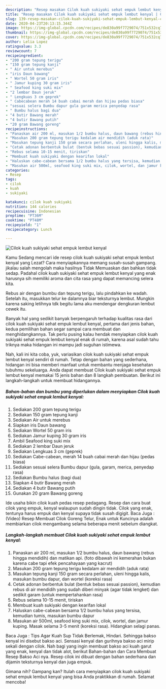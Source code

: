 ```yaml
---
description: "Resep masakan Cilok kuah sukiyaki sehat empuk lembut kenyal | Cara Membuat Cilok kuah sukiyaki sehat empuk lembut kenyal Yang Menggugah Selera"
title: "Resep masakan Cilok kuah sukiyaki sehat empuk lembut kenyal | Cara Membuat Cilok kuah sukiyaki sehat empuk lembut kenyal Yang Menggugah Selera"
slug: 139-resep-masakan-cilok-kuah-sukiyaki-sehat-empuk-lembut-kenyal-cara-membuat-cilok-kuah-sukiyaki-sehat-empuk-lembut-kenyal-yang-menggugah-selera
date: 2020-04-23T20:13:15.344Z
image: https://img-global.cpcdn.com/recipes/de830a99f7729074/751x532cq70/cilok-kuah-sukiyaki-sehat-empuk-lembut-kenyal-foto-resep-utama.jpg
thumbnail: https://img-global.cpcdn.com/recipes/de830a99f7729074/751x532cq70/cilok-kuah-sukiyaki-sehat-empuk-lembut-kenyal-foto-resep-utama.jpg
cover: https://img-global.cpcdn.com/recipes/de830a99f7729074/751x532cq70/cilok-kuah-sukiyaki-sehat-empuk-lembut-kenyal-foto-resep-utama.jpg
author: Lelia Lopez
ratingvalue: 3.3
reviewcount: 7
recipeingredient:
- "200 gram tepung terigu"
- "150 gram tepung kanji"
- " Air untuk merebus"
- "iris Daun bawang"
- " Wortel 50 gram iris"
- " Jamur kuping 30 gram iris"
- " Seafood king suki mix"
- "2 lembar Daun jeruk"
- " Lengkuas 3 cm geprek"
- " Cabecabean merah 14 buah cabai merah dan hijau pedas biasa"
- "sesuai selera Bumbu dapur gula garam merica penyedap rasa"
- " Bumbu halus bagi dua"
- "4 butir Bawang merah"
- "4 butir Bawang putih"
- "20 gram Bawang goreng"
recipeinstructions:
- "Panaskan air 200 ml, masukan 1/2 bumbu halus, daun bawang (rebus hingga mendidih) dan matikan api. (foto dibawah ini kemerahan bukan karena cabe tapi efek pencahayaan yang kacrut)"
- "Masukan 200 gram tepung terigu kedalam air mendidih (aduk rata)"
- "Masukan tepung kanji 150 gram secara perlahan, uleni hingga kalis, masukan bumbu dapur, dan wortel (koreksi rasa)"
- "Cetak adonan berbentuk bulat (bentuk bebas sesuai passion), kemudian rebus di air mendidih yang sudah diberi minyak (agar tidak lengket) dan sedikit garam (untuk mempertahankan rasa)"
- "Rebus selama 10-15 menit, tiriskan"
- "Membuat kuah sukiyaki dengan kearifan lokal"
- "Haluskan cabe-cabean bersama 1/2 bumbu halus yang tersisa, kemudian tumis, masukan bumbu dapur"
- "Masukan air 500ml, seafood king suki mix, cilok, wortel, dan jamur kuping. Masak selama 3-5 menit (koreksi rasa). Hidangkan selagi panas."
categories:
- Resep
tags:
- cilok
- kuah
- sukiyaki

katakunci: cilok kuah sukiyaki 
nutrition: 144 calories
recipecuisine: Indonesian
preptime: "PT36M"
cooktime: "PT48M"
recipeyield: "1"
recipecategory: Lunch

---
```



![Cilok kuah sukiyaki sehat empuk lembut kenyal](https://img-global.cpcdn.com/recipes/de830a99f7729074/751x532cq70/cilok-kuah-sukiyaki-sehat-empuk-lembut-kenyal-foto-resep-utama.jpg)

Kamu Sedang mencari ide resep cilok kuah sukiyaki sehat empuk lembut kenyal yang Lezat? Cara menyiapkannya memang susah-susah gampang. jikalau salah mengolah maka hasilnya Tidak Memuaskan dan bahkan tidak sedap. Padahal cilok kuah sukiyaki sehat empuk lembut kenyal yang enak harusnya sih memiliki aroma dan cita rasa yang dapat memancing selera kita.

Rebus air dengan bumbu dan tepung terigu, lalu pindahkan ke wadah. Setelah itu, masukkan telur ke dalamnya biar teksturnya lembut. Mungkin karena saking letihnya tdk begitu lama aku mendengar dengkuran lembut cewek itu.

Banyak hal yang sedikit banyak berpengaruh terhadap kualitas rasa dari cilok kuah sukiyaki sehat empuk lembut kenyal, pertama dari jenis bahan, kedua pemilihan bahan segar sampai cara membuat dan menghidangkannya. Tak perlu pusing kalau hendak menyiapkan cilok kuah sukiyaki sehat empuk lembut kenyal enak di rumah, karena asal sudah tahu triknya maka hidangan ini mampu jadi suguhan istimewa.


Nah, kali ini kita coba, yuk, variasikan cilok kuah sukiyaki sehat empuk lembut kenyal sendiri di rumah. Tetap dengan bahan yang sederhana, hidangan ini bisa memberi manfaat untuk membantu menjaga kesehatan tubuhmu sekeluarga. Anda dapat membuat Cilok kuah sukiyaki sehat empuk lembut kenyal memakai 15 jenis bahan dan 8 langkah pembuatan. Berikut ini langkah-langkah untuk membuat hidangannya.

<!--inarticleads1-->

##### Bahan-bahan dan bumbu yang diperlukan dalam menyiapkan Cilok kuah sukiyaki sehat empuk lembut kenyal:

1. Sediakan 200 gram tepung terigu
1. Sediakan 150 gram tepung kanji
1. Sediakan  Air untuk merebus
1. Siapkan iris Daun bawang
1. Sediakan  Wortel 50 gram iris
1. Sediakan  Jamur kuping 30 gram iris
1. Ambil  Seafood king suki mix
1. Sediakan 2 lembar Daun jeruk
1. Sediakan  Lengkuas 3 cm (geprek)
1. Sediakan  Cabe-cabean, merah 14 buah cabai merah dan hijau (pedas biasa)
1. Sediakan sesuai selera Bumbu dapur (gula, garam, merica, penyedap rasa)
1. Sediakan  Bumbu halus (bagi dua)
1. Siapkan 4 butir Bawang merah
1. Sediakan 4 butir Bawang putih
1. Gunakan 20 gram Bawang goreng


Ide usaha bikin cilok kuah pedas resep pedagang. Resep dan cara buat cilok yang empuk, kenyal walaupun sudah dingin tidak. Cilok yang enak, tentunya harus empuk dan kenyal supaya tidak susah digigit. Baca Juga : (Video) Resep Membuat Cilok Goreng Telur, Enak untuk Kuncinya adalah membiarkan cilok mengambang selama beberapa menit sebelum diangkat. 

<!--inarticleads2-->

##### Langkah-langkah membuat Cilok kuah sukiyaki sehat empuk lembut kenyal:

1. Panaskan air 200 ml, masukan 1/2 bumbu halus, daun bawang (rebus hingga mendidih) dan matikan api. (foto dibawah ini kemerahan bukan karena cabe tapi efek pencahayaan yang kacrut)
1. Masukan 200 gram tepung terigu kedalam air mendidih (aduk rata)
1. Masukan tepung kanji 150 gram secara perlahan, uleni hingga kalis, masukan bumbu dapur, dan wortel (koreksi rasa)
1. Cetak adonan berbentuk bulat (bentuk bebas sesuai passion), kemudian rebus di air mendidih yang sudah diberi minyak (agar tidak lengket) dan sedikit garam (untuk mempertahankan rasa)
1. Rebus selama 10-15 menit, tiriskan
1. Membuat kuah sukiyaki dengan kearifan lokal
1. Haluskan cabe-cabean bersama 1/2 bumbu halus yang tersisa, kemudian tumis, masukan bumbu dapur
1. Masukan air 500ml, seafood king suki mix, cilok, wortel, dan jamur kuping. Masak selama 3-5 menit (koreksi rasa). Hidangkan selagi panas.


Baca Juga : Tips Agar Kuah Sup Tidak Berlemak, Hindari. Sehingga bakso kenyal ini disebut bakso aci. Sensasi kenyal dan gurihnya bakso aci mirip sekali dengan cilok. Nah bagi yang ingin membuat bakso aci kuah garut yang enak, kenyal dan tidak alot, berikut Bahan-bahan dan Cara Membuat Resep Bakso Aci nya. Resep cilok ini dibuat dengan bahan sederhana dan dijamin teksturnya kenyal dan juga empuk. 

Gimana nih? Gampang kan? Itulah cara menyiapkan cilok kuah sukiyaki sehat empuk lembut kenyal yang bisa Anda praktikkan di rumah. Selamat mencoba!

